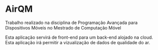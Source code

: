 # AirQM
Trabalho realizado na disciplina de Programação Avançada para Dispositivos Móveis no Mestrado de Computação Móvel

Esta aplicação servirá de front-end para um back-end alojado na cloud.
Esta aplicação irá permitir a vizualização de dados de qualidade do ar.
